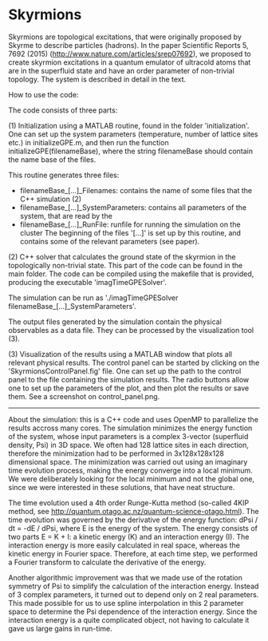 # Skyrmions

Skyrmions are topological excitations, that were originally proposed by Skyrme to describe particles (hadrons). In the paper Scientific Reports 5, 7692 (2015) (http://www.nature.com/articles/srep07692), we proposed to create skyrmion excitations in a quantum emulator of ultracold atoms that are in the superfluid state and have an order parameter of non-trivial topology. The system is described in detail in the text.

How to use the code:

The code consists of three parts: 

(1) Initialization using a MATLAB routine, found in the folder 'initialization'. One can set up the system parameters (temperature, number of lattice sites etc.) in initializeGPE.m, and then run the function initializeGPE(filenameBase), where the string filenameBase should contain the name base of the files.

This routine generates three files: 
- filenameBase_[...]_Filenames: contains the name of some files that the C++ simulation (2)
- filenameBase_[...]_SystemParameters: contains all parameters of the system, that are read by the 
- filenameBase_[...]_RunFile: runfile for running the simulation on the cluster
The beginning of the files '[...]' is set up by this routine, and contains some of the relevant parameters (see paper).

(2) C++ solver that calculates the ground state of the skyrmion in the topologically non-trivial state. This part of the code can be found in the main folder.
The code can be compiled using the makefile that is provided, producing the executable 'imagTimeGPESolver'. 

The simulation can be run as './imagTimeGPESolver filenameBase_[...]_SystemParameters'.

The output files generated by the simulation contain the physical observables as a data file. They can be processed by the visualization tool (3).

(3) Visualization of the results using a MATLAB window that plots all relevant physical results. The control panel can be started by clicking on the 'SkyrmionsControlPanel.fig' file. One can set up the path to the control panel to the file containing the simulation results. The radio buttons allow one to set up the parameters of the plot, and then plot the results or save them. See a screenshot on control_panel.png.


-----------------


About the simulation: this is a C++ code and uses OpenMP to parallelize the results accross many cores. The simulation minimizes the energy function of the system, whose input parameters is a complex 3-vector (superfluid density, Psi) in 3D space. We often had 128 lattice sites in each direction, therefore the minimization had to be performed in 3x128x128x128 dimensional space. The minimization was carried out using an imaginary time evolution process, making the energy converge into a local minimum. We were deliberately looking for the local minimum and not the global one, since we were interested in these solutions, that have neat structure. 

The time evolution used a 4th order Runge-Kutta method (so-called 4KIP method, see http://quantum.otago.ac.nz/quantum-science-otago.html). The time evolution was governed by the derivative of the energy function: dPsi / dt = -dE / dPsi, where E is the energy of the system. The energy consists of two parts E = K + I: a kinetic energy (K) and an interaction energy (I). The interaction energy is more easily calculated in real space, whereas the kinetic energy in Fourier space. Therefore, at each time step, we performed a Fourier transform to calculate the derivative of the energy. 

Another algorithmic improvement was that we made use of the rotation symmetry of Psi to simplify the calculation of the interaction energy. Instead of 3 complex parameters, it turned out to depend only on 2 real parameters. This made possible for us to use spline interpolation in this 2 parameter space to determine the Psi dependence of the interaction energy. Since the interaction energy is a quite complicated object, not having to calculate it gave us large gains in run-time.
